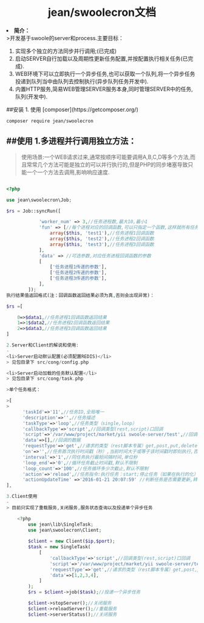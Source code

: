 <center><h1>jean/swoolecron文档</h1></center>
<li><b>简介：</b></li>
>开发基于swoole的server和process.主要目标：<p>
<ol>
<li>实现多个独立的方法同步并行调用;(已完成)
<li>启动SERVER自行加载以及周期性更新任务配置,并按配置执行相关任务(已完成).
<li>WEB环境下可以立即执行一个异步任务,也可以获取一个队列,将一个异步任务投递到队列当中由队列去控制执行(异步队列任务开发中).
<li>内置HTTP服务,简易WEB管理SERVER服务本身,同时管理SERVER中的任务,队列(开发中).
</ol>
##安装
1. 使用 [composer](https://getcomposer.org/)

  ```shell
  composer require jean/swoolecron
  ```
##使用
1.多进程并行调用独立方法：
-
>使用场景:一个WEB请求过来,通常按顺序可能要调用A,B,C,D等多个方法,而且常常几个方法可能是独立的可以并行执行的,但是PHP的同步堵塞导致只能一个一个方法去调用,影响响应速度.

```php

<?php

use jean\swoolecron\Job;

$rs = Job::syncRun([

            'worker_num' => 3,//任务进程数,最大10,最小1
            'fun' => [//每个进程对应的回调函数,可以只指定一个函数,这样就所有任务进程都调用同一个函数
                array($this, 'test1'),//任务进程1回调函数
                array($this, 'test2'),//任务进程2回调函数
                array($this, 'test3'),//任务进程3回调函数
            ],
            'data' => //可选参数,对应任务进程回调函数的参数
			[
				['任务进程1传递的参数'],
				['任务进程2传递的参数'],
				['任务进程3传递的参数'],
			],
        ]);
执行结果值返回格式(注：回调函数返回结果必须为真,否则会出现异常)：

$rs =[

	0=>$data1,//任务进程1回调函数返回结果
	1=>1$data2,//任务进程2回调函数返回结果
	2=>$data3,//任务进程3回调函数返回结果
]

2.Server和Client的解说和使用:
-
<li>Server启动默认配置(必须配置REDIS)</li>
> 见包目录下 src/cong/config.php

<li>Server启动加载的任务默认配置</li>
> 见包目录下 src/cong/task.php

>单个任务格式：

>[
>
      'taskId'=>'11',//任务ID,全局唯一
      'description'=>'',//任务描述
      'taskType'=>'loop',//任务类型（single,loop）
      'callbackType'=>'script',//回调类型(rest,script)口回调
      'script'=>'/var/www/project/market/yii swoole-server/test',//回调的脚本命令或URL
      'data'=>[],//回调的数据
      'requestType'=>'get',//请求的类型（rest脚本专属）get,post,put,delete
      'on'=>'',//任务首次执行时间戳（秒）,当前时间大于或等于该时间戳时即刻执行,否则等待到该时间戳间执行时间戳间执行
      'interval'=>'1',//同任务执行最短间隔时间,单位秒
      'loop_end'=>'0',//循环任务截止时间戳,默认不限制
      'loop_count'=>'100',//任务循环多少次截止,默认不限制
      'action'=>'reload',//任务指令:执行任务：start;停止任务（如果在执行的化）stop;重载任务:reload
      'actionUpdateTime' =>'2016-01-21 20:07:59' //判断任务是否需要更新,转换时间戳增加表示任务需要更新
],

3.Client使用
-
> 目前只实现了重载服务,关闭服务,服务状态查询以及投递单个异步任务

    <?php
    	use jean\lib\SingleTask;
		use jean\swoolecron\Client;
		
		$client = new Client($ip,$port);
        $task = new SingleTask(
            [
                'callbackType'=>'script',//回调类型(rest,script)口回调
                'script'=>'/var/www/project/market/yii swoole-server/test',//回调的脚本命令或URL
                'requestType'=>'get',//请求的类型（rest脚本专属）get,post,put,deleteelete
                'data'=>[1,2,3,4],
            ]
        );
        $rs = $client->job($task);//投递一个异步任务

		$client->stopServer();//关闭服务
		$client->reloadServer();//重载服务
		$client->serverStatus();//关闭服务



